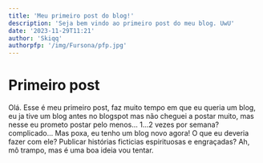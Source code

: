 ```yaml
---
title: 'Meu primeiro post do blog!'
description: 'Seja bem vindo ao primeiro post do meu blog. UwU'
date: '2023-11-29T11:21'
author: 'Skiqq'
authorpfp: '/img/Fursona/pfp.jpg'
---
```


# Primeiro post
Olá. Esse é meu primeiro post, faz muito tempo em que eu queria um blog, eu ja tive um blog antes no blogspot mas não cheguei a postar muito, mas nesse eu prometo postar pelo menos... 1...2 vezes por semana? complicado... Mas poxa, eu tenho um blog novo agora! O que eu deveria fazer com ele? Publicar histórias ficticias espirituosas e engraçadas? Ah, mô trampo, mas é uma boa ideia vou tentar.